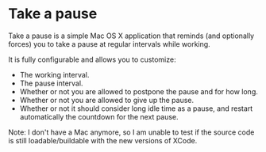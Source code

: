 Take a pause
============

Take a pause is a simple Mac OS X application that reminds (and optionally forces) you to take a pause at regular intervals while working.

It is fully configurable and allows you to customize:

* The working interval.
* The pause interval.
* Whether or not you are allowed to postpone the pause and for how long.
* Whether or not you are allowed to give up the pause.
* Whether or not it should consider long idle time as a pause, and restart automatically the countdown for the next pause.

Note: I don't have a Mac anymore, so I am unable to test if the source code is still loadable/buildable with the new versions of XCode.

